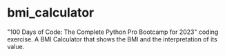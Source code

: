 # bmi_calculator
"100 Days of Code: The Complete Python Pro Bootcamp for 2023" coding exercise.
A BMI Calculator that shows the BMI and the interpretation of its value.
